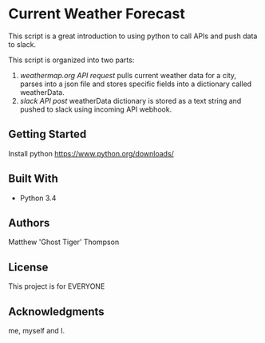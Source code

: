 # Current Weather Forecast

This script is a great introduction to using python to call APIs and push data to slack.


This script is organized into two parts:
1. *weathermap.org API request* pulls current weather data for a city, parses into a json file and stores specific fields into a dictionary called weatherData.
2. *slack API post* weatherData dictionary is stored as a text string and pushed to slack using incoming API webhook.

## Getting Started

Install python https://www.python.org/downloads/

## Built With

* Python 3.4

## Authors

Matthew 'Ghost Tiger' Thompson 

## License

This project is for EVERYONE

## Acknowledgments

me, myself and I.
